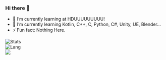 ### Hi there 👋

<!--
**HairoYuki/HairoYuki** is a ✨ _special_ ✨ repository because its `README.md` (this file) appears on your GitHub profile.

Here are some ideas to get you started:

- 🔭 I’m currently working on ...
- 🌱 I’m currently learning ...
- 👯 I’m looking to collaborate on ...
- 🤔 I’m looking for help with ...
- 💬 Ask me about ...
- 📫 How to reach me: ...
- 😄 Pronouns: ...
- ⚡ Fun fact: ...
-->
- 🔭 I’m currently learning at HDUUUUUUUUU!
- 🌱 I’m currently learning Kotlin, C++, C, Python, C#, Unity, UE, Blender...
- ⚡ Fun fact: Nothing Here.

![Stats](https://github-readme-stats.vercel.app/api?username=HairoYuki&show_icons=true&icon_color=990000&title_color=990000)    
![Lang](https://github-readme-stats.vercel.app/api/top-langs/?username=HairoYuki&layout=compact&title_color=990000&hide=javascript,html,css)   
![](https://komarev.com/ghpvc/?username=HairoYuki)  
